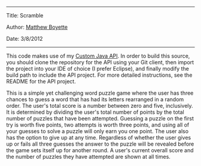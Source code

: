 *******************************************
Title:  Scramble

Author: [Matthew Boyette](mailto:Dyndrilliac@gmail.com)

Date:   3/8/2012
*******************************************

This code makes use of my [Custom Java API](https://github.com/Dyndrilliac/java-custom-api). In order to build this source, you should clone the repository for the API using your Git client, then import the project into your IDE of choice (I prefer Eclipse), and finally modify the build path to include the API project. For more detailed instructions, see the README for the API project.
	
This is a simple yet challenging word puzzle game where the user has three chances to guess a word that has had its letters rearranged in a random order. The user's total score is a number between zero and five, inclusively. It is determined by dividing the user's total number of points by the total number of puzzles that have been attempted. Guessing a puzzle on the first try is worth five points, two attempts is worth three points, and using all of your guesses to solve a puzzle will only earn you one point. The user also has the option to give up at any time. Regardless of whether the user gives up or fails all three guesses the answer to the puzzle will be revealed before the game sets itself up for another round. A user's current overall score and the number of puzzles they have attempted are shown at all times.